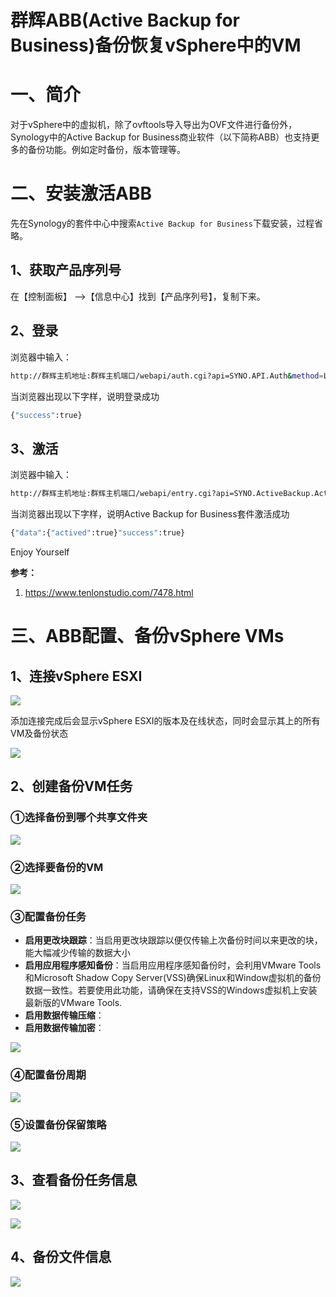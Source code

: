 # 群辉ABB(Active Backup for Business)备份恢复vSphere中的VM

# 一、简介

对于vSphere中的虚拟机，除了ovftools导入导出为OVF文件进行备份外，Synology中的Active Backup for Business商业软件（以下简称ABB）也支持更多的备份功能。例如定时备份，版本管理等。



# 二、安装激活ABB

先在Synology的套件中心中搜索`Active Backup for Business`下载安装，过程省略。

## 1、获取产品序列号

在【控制面板】 -->【信息中心】找到【产品序列号】，复制下来。

## 2、登录

浏览器中输入：

```bash
http://群辉主机地址:群辉主机端口/webapi/auth.cgi?api=SYNO.API.Auth&method=Login&version=1&account=用户名&passwd=密码
```

当浏览器出现以下字样，说明登录成功

```bash
{"success":true}
```

## 3、激活

浏览器中输入：

```bash
http://群辉主机地址:群辉主机端口/webapi/entry.cgi?api=SYNO.ActiveBackup.Activation&method=set&version=1&activated=true&serial_number=“产品序列号”
```

当浏览器出现以下字样，说明Active Backup for Business套件激活成功

```bash
{"data":{"actived":true}"success":true}
```

Enjoy Yourself

**参考：**

1. https://www.tenlonstudio.com/7478.html

# 三、ABB配置、备份vSphere VMs

## 1、连接vSphere ESXI

![](../assets/synology-abb-vSphere-1.png)

添加连接完成后会显示vSphere ESXI的版本及在线状态，同时会显示其上的所有VM及备份状态

![](../assets/synology-abb-vSphere-2.png)

## 2、创建备份VM任务

### ①选择备份到哪个共享文件夹

![](../assets/synology-abb-vSphere-3.png)

### ②选择要备份的VM

![](../assets/synology-abb-vSphere-4.png)

### ③配置备份任务

- **启用更改块跟踪**：当启用更改块跟踪以便仅传输上次备份时间以来更改的块，能大幅减少传输的数据大小
- **启用应用程序感知备份**：当启用应用程序感知备份时，会利用VMware Tools和Microsoft Shadow Copy Server(VSS)确保Linux和Window虚拟机的备份数据一致性。若要使用此功能，请确保在支持VSS的Windows虚拟机上安装最新版的VMware Tools.
- **启用数据传输压缩**：
- **启用数据传输加密**：

![](../assets/synology-abb-vSphere-5.png)

### ④配置备份周期

![](../assets/synology-abb-vSphere-6.png)

### ⑤设置备份保留策略

![](../assets/synology-abb-vSphere-7.png)

## 3、查看备份任务信息



![](../assets/synology-abb-vSphere-8.png)

![](../assets/synology-abb-vSphere-9.png)

## 4、备份文件信息

![](../assets/synology-abb-vSphere-10.png)

